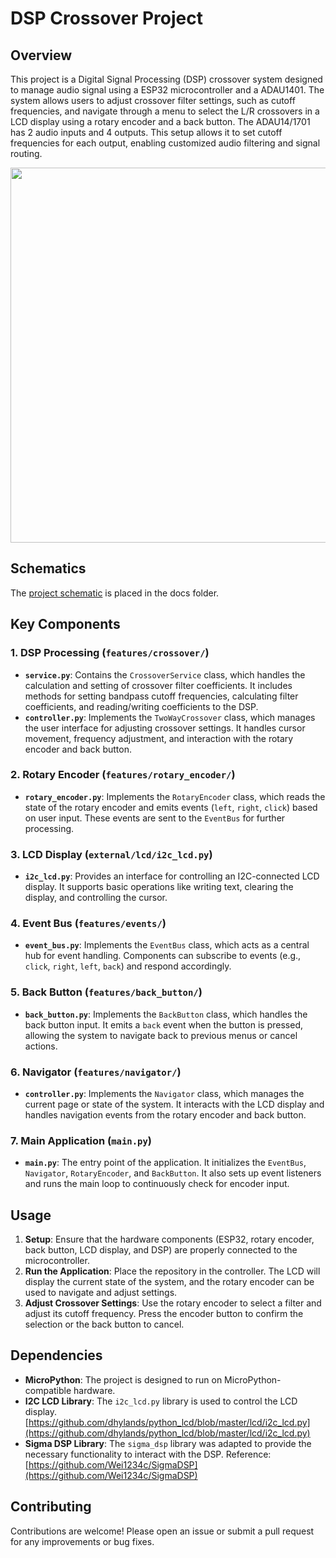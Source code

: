 # DSP Crossover Project

## Overview

This project is a Digital Signal Processing (DSP) crossover system designed to manage audio signal using a ESP32 microcontroller and a ADAU1401. The system allows users to adjust crossover filter settings, such as cutoff frequencies, and navigate through a menu to select the L/R crossovers in a LCD display using a rotary encoder and a back button. The ADAU14/1701 has 2 audio inputs and 4 outputs. This setup allows it to set cutoff frequencies for each output, enabling customized audio filtering and signal routing.

<div align="center">
   <img src="docs/crossover_demo.gif" width=600px />
</div>

## Schematics

The [project schematic](docs/Audio%20Processor%20-%20Schematics%20-%20Rev002.pdf) is placed in the docs folder.

## Key Components

### 1. **DSP Processing (`features/crossover/`)**
   - **`service.py`**: Contains the `CrossoverService` class, which handles the calculation and setting of crossover filter coefficients. It includes methods for setting bandpass cutoff frequencies, calculating filter coefficients, and reading/writing coefficients to the DSP.
   - **`controller.py`**: Implements the `TwoWayCrossover` class, which manages the user interface for adjusting crossover settings. It handles cursor movement, frequency adjustment, and interaction with the rotary encoder and back button.

### 2. **Rotary Encoder (`features/rotary_encoder/`)**
   - **`rotary_encoder.py`**: Implements the `RotaryEncoder` class, which reads the state of the rotary encoder and emits events (`left`, `right`, `click`) based on user input. These events are sent to the `EventBus` for further processing.

### 3. **LCD Display (`external/lcd/i2c_lcd.py`)**
   - **`i2c_lcd.py`**: Provides an interface for controlling an I2C-connected LCD display. It supports basic operations like writing text, clearing the display, and controlling the cursor.

### 4. **Event Bus (`features/events/`)**
   - **`event_bus.py`**: Implements the `EventBus` class, which acts as a central hub for event handling. Components can subscribe to events (e.g., `click`, `right`, `left`, `back`) and respond accordingly.

### 5. **Back Button (`features/back_button/`)**
   - **`back_button.py`**: Implements the `BackButton` class, which handles the back button input. It emits a `back` event when the button is pressed, allowing the system to navigate back to previous menus or cancel actions.

### 6. **Navigator (`features/navigator/`)**
   - **`controller.py`**: Implements the `Navigator` class, which manages the current page or state of the system. It interacts with the LCD display and handles navigation events from the rotary encoder and back button.

### 7. **Main Application (`main.py`)**
   - **`main.py`**: The entry point of the application. It initializes the `EventBus`, `Navigator`, `RotaryEncoder`, and `BackButton`. It also sets up event listeners and runs the main loop to continuously check for encoder input.

## Usage

1. **Setup**: Ensure that the hardware components (ESP32, rotary encoder, back button, LCD display, and DSP) are properly connected to the microcontroller.
2. **Run the Application**: Place the repository in the controller. The LCD will display the current state of the system, and the rotary encoder can be used to navigate and adjust settings.
3. **Adjust Crossover Settings**: Use the rotary encoder to select a filter and adjust its cutoff frequency. Press the encoder button to confirm the selection or the back button to cancel.


## Dependencies

- **MicroPython**: The project is designed to run on MicroPython-compatible hardware.
- **I2C LCD Library**: The `i2c_lcd.py` library is used to control the LCD display. [https://github.com/dhylands/python_lcd/blob/master/lcd/i2c_lcd.py](https://github.com/dhylands/python_lcd/blob/master/lcd/i2c_lcd.py)
- **Sigma DSP Library**: The `sigma_dsp` library was adapted to provide the necessary functionality to interact with the DSP. Reference: [https://github.com/Wei1234c/SigmaDSP](https://github.com/Wei1234c/SigmaDSP)

## Contributing

Contributions are welcome! Please open an issue or submit a pull request for any improvements or bug fixes.